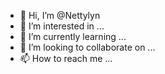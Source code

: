 - 👋 Hi, I’m @Nettylyn
- 👀 I’m interested in ...
- 🌱 I’m currently learning ...
- 💞️ I’m looking to collaborate on ...
- 📫 How to reach me ...

<!---
Nettylyn/Nettylyn is a ✨ special ✨ repository because its `README.md` (this file) appears on your GitHub profile.
You can click the Preview link to take a look at your changes.
--->

